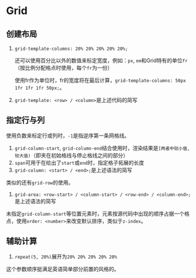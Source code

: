 # Grid

## 创建布局

1. `grid-template-columns: 20% 20% 20% 20% 20%;`

    还可以使用百分比以外的数值来标定宽度，例如：`px`, `em`和Grid特有的单位`fr`（按比例分配格点时使用，每个`fr`为一份）

    使用fr作为单位时，fr的宽度将在最后计算，`grid-template-columns: 50px 1fr 1fr 1fr 50px;`。

2. `grid-template: <row> / <column>`是上述代码的简写

## 指定行与列

使用负数来标定行或列时，`-1`是指逆序第一条网格线。

1. `grid-column-start`, `grid-column-end`结合使用时，渲染结果是`[两者中较小值, 较大值)`（即夹在初始格线与停止格线之间的部分）
2. `span`可用于在给出了`start`或`end`时，指定格子拓展的长度
3. `grid-column: <start> / <end>;`是上述语法的简写

类似的还有`grid-row`的使用。

1. `grid-area: <row-start> / <column-start> / <row-end> / <column-end>;`是上述语法的简写

未指定`grid-column-start`等位置元素时，元素按源代码中出现的顺序占据一个格点，使用`order: <number>`来改变默认排序，类似于`z-index`。

## 辅助计算

1. `repeat(5, 20%)`展开为`20% 20% 20% 20% 20%`

这个参数顺序挺满足英语简单部分前置的风格的。
